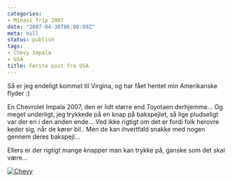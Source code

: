 ```yaml
---
categories:
- Minasi Trip 2007
date: "2007-04-30T06:00:09Z"
meta: null
status: publish
tags:
- Chevy Impala
- USA
title: Første post fra USA
---
```

Så er jeg endeligt kommet til Virgina, og har fået hentet min Amerikanske flyder :)

En Chevrolet Impala 2007, den er lidt større end Toyotaen derhjemme... Og meget underligt, jeg trykkede på en knap på bakspejlet, så lige pludseligt var der en i den anden ende... Ved ikke rigtigt om det er fordi folk herovre keder sig, når de kører bil.. Men de kan ihvertfald snakke med nogen gennem deres bakspejl...

Ellers er der rigtigt mange knapper man kan trykke på, ganske som det skal være...

[![Chevy](/assets/images/cimg1037.thumbnail.JPG)](http://xipher.dk/WordPress/wp-content/cimg1037.JPG "Chevy")

